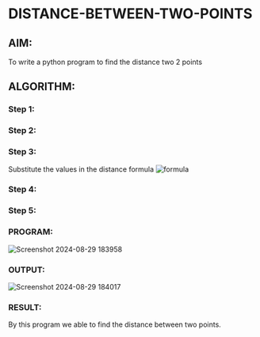 # DISTANCE-BETWEEN-TWO-POINTS

## AIM:
To write a python program to find the distance two 2 points
## ALGORITHM:
### Step 1: 
### Step 2: 
### Step 3: 
Substitute the values in the distance formula  ![formula](/formula.JPG)
### Step 4: 
### Step 5: 
### PROGRAM:
![Screenshot 2024-08-29 183958](https://github.com/user-attachments/assets/5b018aa6-99fd-4478-a035-950e49e58a47)

### OUTPUT:
![Screenshot 2024-08-29 184017](https://github.com/user-attachments/assets/128edfea-8f5b-42d2-b827-fc2a321e9bd6)

### RESULT:
By this program we able to find the distance between two points.
